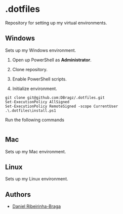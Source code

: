 # .dotfiles

Repository for setting up my virtual environments.

## Windows

Sets up my Windows environment.

1. Open up PowerShell as **Administrator**.

2. Clone repository.

3. Enable PowerShell scripts.

4. Initialize environment.

```posh
git clone git@github.com:DBragz/.dotfiles.git
Set-ExecutionPolicy AllSigned
Set-ExecutionPolicy RemoteSigned -scope CurrentUser
.\.dotfiles\install.ps1
```

Run the following commands

```posh
```

## Mac

Sets up my Mac environment.

## Linux

Sets up my Linux environment.

## Authors

- [Daniel Ribeirinha-Braga](https://github.com/DBragz)
